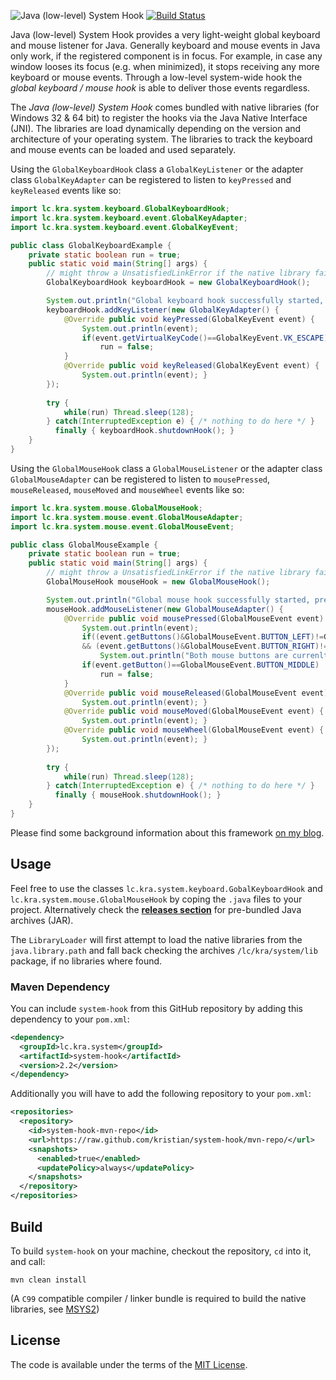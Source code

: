![Java (low-level) System Hook](https://raw.github.com/kristian/system-hook/assets/system-hook-logo.png) [![Build Status](https://ci.appveyor.com/api/projects/status/github/kristian/system-hook?branch=master&svg=true)](https://ci.appveyor.com/project/kristian/system-hook)

Java (low-level) System Hook provides a very light-weight global keyboard and mouse listener for Java. Generally keyboard and mouse events in Java only work, if the registered component is in focus. For example, in case any window looses its focus (e.g. when minimized), it stops receiving any more keyboard or mouse events. Through a low-level system-wide hook the *global keyboard / mouse hook* is able to deliver those events regardless.

The *Java (low-level) System Hook* comes bundled with native libraries (for Windows 32 & 64 bit) to register the hooks via the Java Native Interface (JNI). The libraries are load dynamically depending on the version and architecture of your operating system. The libraries to track the keyboard and mouse events can be loaded and used separately.

Using the `GlobalKeyboardHook` class a `GlobalKeyListener` or the adapter class `GlobalKeyAdapter` can be registered to listen to `keyPressed` and `keyReleased` events like so:
```java
import lc.kra.system.keyboard.GlobalKeyboardHook;
import lc.kra.system.keyboard.event.GlobalKeyAdapter;
import lc.kra.system.keyboard.event.GlobalKeyEvent;

public class GlobalKeyboardExample {
	private static boolean run = true;
	public static void main(String[] args) {
		// might throw a UnsatisfiedLinkError if the native library fails to load or a RuntimeException if hooking fails 
		GlobalKeyboardHook keyboardHook = new GlobalKeyboardHook();

		System.out.println("Global keyboard hook successfully started, press [escape] key to shutdown.");
		keyboardHook.addKeyListener(new GlobalKeyAdapter() {
			@Override public void keyPressed(GlobalKeyEvent event) {
				System.out.println(event);
				if(event.getVirtualKeyCode()==GlobalKeyEvent.VK_ESCAPE)
					run = false;
			}
			@Override public void keyReleased(GlobalKeyEvent event) {
				System.out.println(event); }
		});
		
		try {
			while(run) Thread.sleep(128);
		} catch(InterruptedException e) { /* nothing to do here */ }
		  finally { keyboardHook.shutdownHook(); }
	}
}
```

Using the `GlobalMouseHook` class a `GlobalMouseListener` or the adapter class `GlobalMouseAdapter` can be registered to listen to `mousePressed`, `mouseReleased`, `mouseMoved` and `mouseWheel` events like so:
```java
import lc.kra.system.mouse.GlobalMouseHook;
import lc.kra.system.mouse.event.GlobalMouseAdapter;
import lc.kra.system.mouse.event.GlobalMouseEvent;

public class GlobalMouseExample {
	private static boolean run = true;
	public static void main(String[] args) {
		// might throw a UnsatisfiedLinkError if the native library fails to load or a RuntimeException if hooking fails 
		GlobalMouseHook mouseHook = new GlobalMouseHook();

		System.out.println("Global mouse hook successfully started, press [middle] mouse button to shutdown.");
		mouseHook.addMouseListener(new GlobalMouseAdapter() {
			@Override public void mousePressed(GlobalMouseEvent event)  {
				System.out.println(event);
				if((event.getButtons()&GlobalMouseEvent.BUTTON_LEFT)!=GlobalMouseEvent.BUTTON_NO
				&& (event.getButtons()&GlobalMouseEvent.BUTTON_RIGHT)!=GlobalMouseEvent.BUTTON_NO)
					System.out.println("Both mouse buttons are currenlty pressed!");
				if(event.getButton()==GlobalMouseEvent.BUTTON_MIDDLE)
					run = false;
			}
			@Override public void mouseReleased(GlobalMouseEvent event)  {
				System.out.println(event); }
			@Override public void mouseMoved(GlobalMouseEvent event) {
				System.out.println(event); }
			@Override public void mouseWheel(GlobalMouseEvent event) {
				System.out.println(event); }
		});
		
		try {
			while(run) Thread.sleep(128);
		} catch(InterruptedException e) { /* nothing to do here */ }
		  finally { mouseHook.shutdownHook(); }
	}
}
```

Please find some background information about this framework [on my blog](http://kra.lc/blog/2016/02/java-global-system-hook/).

Usage
-----

Feel free to use the classes `lc.kra.system.keyboard.GobalKeyboardHook` and `lc.kra.system.mouse.GlobalMouseHook` by coping the `.java` files to your project. Alternatively check the [**releases section**](https://github.com/kristian/system-hook/releases) for pre-bundled Java archives (JAR).

The `LibraryLoader` will first attempt to load the native libraries from the `java.library.path` and fall back checking the archives `/lc/kra/system/lib` package, if no libraries where found.

### Maven Dependency
You can include `system-hook` from this GitHub repository by adding this dependency to your `pom.xml`:

```xml
<dependency>
  <groupId>lc.kra.system</groupId>
  <artifactId>system-hook</artifactId>
  <version>2.2</version>
</dependency>
```

Additionally you will have to add the following repository to your `pom.xml`:

```xml
<repositories>
  <repository>
    <id>system-hook-mvn-repo</id>
    <url>https://raw.github.com/kristian/system-hook/mvn-repo/</url>
    <snapshots>
      <enabled>true</enabled>
      <updatePolicy>always</updatePolicy>
    </snapshots>
  </repository>
</repositories>
```

Build
-----

To build `system-hook` on your machine, checkout the repository, `cd` into it, and call:
```
mvn clean install
```
(A `C99` compatible compiler / linker bundle is required to build the native libraries, see [MSYS2](http://sourceforge.net/projects/msys2/)) 

License
-------

The code is available under the terms of the [MIT License](http://opensource.org/licenses/MIT).